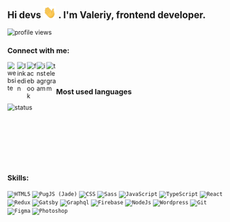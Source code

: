 ## Hi devs <img src="https://github.com/Yeroshenko/Yeroshenko/blob/master/Hi.gif" width="29px"> . I'm Valeriy, frontend developer.

<img src="https://gpvc.arturio.dev/Yeroshenko" alt="profile views">  

### Connect with me:

[<img align="left" alt="website" width="22px" src="https://image.flaticon.com/icons/svg/2879/2879112.svg" />][website]
[<img align="left" alt="linkedin" width="22px" src="https://image.flaticon.com/icons/svg/174/174857.svg" />][linkedin]
[<img align="left" alt="facebook" width="22px" src="https://image.flaticon.com/icons/svg/733/733547.svg" />][facebook]
[<img align="left" alt="instagram" width="22px" src="https://image.flaticon.com/icons/svg/2111/2111463.svg" />][instagram]
[<img align="left" alt="telegram" width="22px" src="https://image.flaticon.com/icons/svg/2111/2111646.svg" />][telegram]

[website]: https://valeriy-yeroshenko.web.app
[linkedin]: https://www.linkedin.com/in/yeroshenko/
[facebook]: https://www.facebook.com/valeriy.yeroshenko/
[instagram]: https://www.instagram.com/yeroshenko_/
[telegram]: https://t.me/young_esthate

<br />	
<br />	

### Most used languages	
<img align="left" alt="status" display="block" src="https://github-readme-stats.vercel.app/api/top-langs/?username=Yeroshenko&layout=compact" />


<br />	
<br />	
<br />	
<br />	

<br />	
<br />	
<br />	
<br />	

### Skills:
<code><img alt="HTML5" width="40px" src="https://image.flaticon.com/icons/svg/226/226269.svg" /></code>
<code><img alt="PugJS (Jade)" width="40px" src="https://cdn.worldvectorlogo.com/logos/pug.svg" /></code>
<code><img alt="CSS" width="40px" src="https://image.flaticon.com/icons/svg/732/732190.svg" /></code>
<code><img alt="Sass" width="40px" src="https://cdn.worldvectorlogo.com/logos/sass-1.svg" /></code>
<code><img alt="JavaScript" width="40px" src="https://cdn.worldvectorlogo.com/logos/javascript.svg" /></code>
<code><img alt="TypeScript" width="40px" src="https://cdn.worldvectorlogo.com/logos/typescript.svg" /></code>
<code><img alt="React" width="40px" src="https://cdn.worldvectorlogo.com/logos/react.svg" /></code>
<code><img alt="Redux" width="40px" src="https://cdn.worldvectorlogo.com/logos/redux.svg" /></code>
<code><img alt="Gatsby" width="40px" src="https://cdn.worldvectorlogo.com/logos/gatsby.svg" /></code>
<code><img alt="Graphql" width="40px" src="https://cdn.worldvectorlogo.com/logos/graphql.svg" /></code>
<code><img alt="Firebase" width="40px" src="https://cdn.worldvectorlogo.com/logos/firebase-1.svg" /></code>
<code><img alt="NodeJs" width="40px" src="https://cdn.worldvectorlogo.com/logos/nodejs-icon.svg" /></code>
<code><img alt="Wordpress" width="40px" src="https://cdn.worldvectorlogo.com/logos/wordpress-icon-1.svg" /></code>
<code><img alt="Git" width="40px" src="https://cdn.worldvectorlogo.com/logos/git-icon.svg" /></code>
<code><img alt="Figma" width="40px" height="40px" src="https://cdn.worldvectorlogo.com/logos/figma-1.svg" /></code>
<code><img alt="Photoshop" width="40px" src="https://cdn.worldvectorlogo.com/logos/photoshop-cc.svg" /></code>

